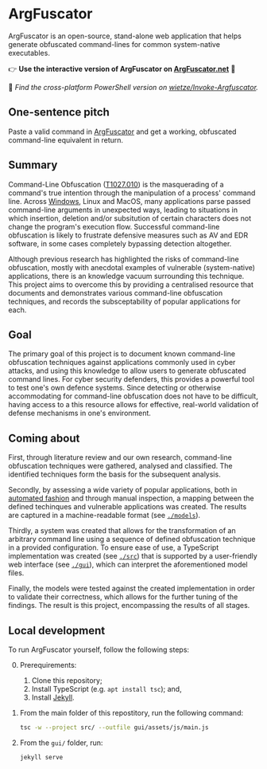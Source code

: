 # ArgFuscator

ArgFuscator is an open-source, stand-alone web application that helps generate obfuscated command-lines for common system-native executables.

👉 **Use the interactive version of ArgFuscator on [ArgFuscator.net](https://argfuscator.net/)** 🚀

👾 _Find the cross-platform PowerShell version on [wietze/Invoke-Argfuscator](https://www.github.com/wietze/Invoke-Argfuscator)._

## One-sentence pitch

Paste a valid command in [ArgFuscator](https://argfuscator.net/) and get a working, obfuscated command-line equivalent in return.

## Summary

Command-Line Obfuscation ([T1027.010](https://attack.mitre.org/techniques/T1027/010/)) is the masquerading of a command's true intention through the manipulation of a process' command line. Across [Windows](https://www.wietzebeukema.nl/blog/windows-command-line-obfuscation), Linux and MacOS, many applications parse passed command-line arguments in unexpected ways, leading to situations in which insertion, deletion and/or subsitution of certain characters does not change the program's execution flow. Successful command-line obfuscation is likely to frustrate defensive measures such as AV and EDR software, in some cases completely bypassing detection altogether.

Although previous research has highlighted the risks of command-line obfuscation, mostly with anecdotal examples of vulnerable (system-native) applications, there is an knowledge vacuum surrounding this technique. This project aims to overcome this by providing a centralised resource that documents and demonstrates various command-line obfuscation techniques, and records the subsceptability of popular applications for each.

## Goal

The primary goal of this project is to document known command-line obfuscation techniques against applications commonly used in cyber attacks, and using this knowledge to allow users to generate obfuscated command lines. For cyber security defenders, this provides a powerful tool to test one's own defence systems. Since detecting or otherwise accommodating for command-line obfuscation does not have to be difficult, having access to a this resource allows for effective, real-world validation of defense mechanisms in one's environment.

## Coming about

First, through literature review and our own research, command-line obfuscation techniques were gathered, analysed and classified. The identified techniques form the basis for the subsequent analysis.

Secondly, by assessing a wide variety of popular applications, both in [automated fashion](https://github.com/wietze/windows-command-line-obfuscation) and through manual inspection, a mapping between the defined techinques and vulnerable applications was created. The results are captured in a machine-readable format (see [`./models`](/models/)).

Thirdly, a system was created that allows for the transformation of an arbitrary command line using a sequence of defined obfuscation technique in a provided configuration. To ensure ease of use, a TypeScript implementation was created (see [`./src`](/src/)) that is supported by a user-friendly web interface (see [`./gui`](/gui/)), which can interpret the aforementioned model files.

Finally, the models were tested against the created implementation in order to validate their correctness, which allows for the further tuning of the findings. The result is this project, encompassing the results of all stages.

## Local development

To run ArgFuscator yourself, follow the following steps:

0. Prerequirements:
    1. Clone this repository;
    2. Install TypeScript (e.g. `apt install tsc`); and,
    3. Install [Jekyll](https://jekyllrb.com/docs/installation/).

1. From the main folder of this repostitory, run the following command:

   ```bash
   tsc -w --project src/ --outfile gui/assets/js/main.js
   ```

2. From the `gui/` folder, run:

   ```bash
   jekyll serve
   ```
